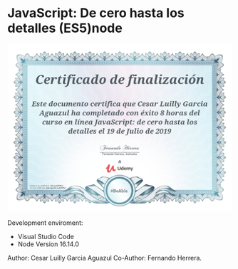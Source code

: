 # JavaScript: De cero hasta los detalles (ES5)node

![img](image/README/1645504036813.png)

Development enviroment:
- Visual Studio Code
- Node Version 16.14.0


Author: Cesar Luilly Garcia Aguazul
Co-Author: Fernando Herrera.
